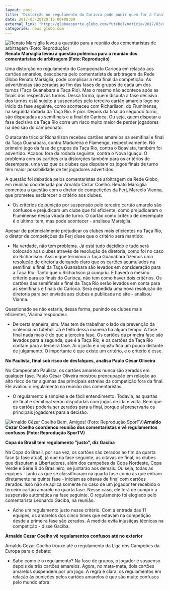 ```yaml
---
layout: post
title: "Distorção no regulamento do Carioca pode punir quem for à final da Taça Rio"
date: 2017-03-20T20:15:00+00:00
external_link: "http://globoesporte.globo.com/futebol/noticia/2017/03/distorcao-no-regulamento-do-carioca-pode-punir-quem-final-da-taca-rio.html"
categories: news globo.com
---
```

 ![Renato Marsiglia levou a questão para a reunião dos comentaristas de arbitragem (Foto: Reprodução)](http://s2.glbimg.com/Z9apHSpoLZjwQJUqA19hQDnVG8c=/554x28:904x560/350x532/s.glbimg.com/es/ge/f/original/2017/03/20/11988312_1636850216597859_8347717634489213077_n.jpg "Renato Marsiglia levou a questão para a reunião dos comentaristas de arbitragem (Foto: Reprodução)")**Renato Marsiglia levou a questão polêmica para a reunião dos comentaristas de arbitragem (Foto: Reprodução)**

Uma distorção no regulamento do Campeonato Carioca em relação aos cartões amarelos, descoberta pelo comentarista de arbitragem da Rede Globo Renato Marsiglia, pode complicar a reta final da competição. As advertências são zeradas ao fim das fases de grupos de cada um dos turnos (Taça Guanabara e Taça Rio). Mas o mesmo não acontece após as finais dos respectivos turnos. Dessa forma, quem disputa a fase decisiva dos turnos está sujeito a suspensões pelo terceiro cartão amarelo logo no início da fase seguinte, como aconteceu com Richarlison, do Fluminense, na segunda rodada da Taça Rio. E pior. Depois da final do segundo turno, são disputadas as semifinais e a final do Carioca. Ou seja, quem disputar a fase decisiva da Taça Rio corre um risco muito maior de perder jogadores na decisão do campeonato.  
  
O atacante tricolor Richarlison recebeu cartões amarelos na semifinal e final da Taça Guanabara, contra Madureira e Flamengo, respectivamente. No primeiro jogo da fase de grupos da Taça Rio, contra o Boavista, também foi advertido. Acabou fora da rodada seguinte, contra o Nova Iguaçu. O problema com os cartões cria distorções também para os critérios de desempate, uma vez que os clubes que disputam os jogos finais de turno têm maior possibilidade de ter jogadores advertidos.  
  
A questão foi debatida pelos comentaristas de arbitragem da Rede Globo, em reunião coordenada por Arnaldo Cezar Coelho. Renato Marsiglia comentou a questão com o diretor de competições da Ferj, Marcelo Vianna, que prometeu esclarecer o critério aos clubes.  
  
- Os critérios de punição por suspensão pelo terceiro cartão amarelo são confusos e prejudicam um clube que foi eficiente, como prejudicaram o Fluminense nessa virada de turno. O cartão como critério de desempate é o último item, mas pode acontecer - analisou Marsiglia.   
  
Apesar de potencialmente prejudicar os clubes mais eficientes na Taça Rio, o diretor de competições da Ferj disse que o critério será mantido:  
  
- Na verdade, não tem problema. Já está tudo decidido e tudo será colocado aos clubes através de resolução de diretoria, como foi no caso do Richarlison. Assim que terminou a Taça Guanabara fizemos uma resolução de diretoria deixando claro que os cartões acumulados na semifinal e final da Taça Guanabara são levados em consideração para a Taça Rio. Tanto que o Richarlison já cumpriu. E haverá o mesmo critério para as finais do Carioca, não tem como haver dois critérios. Os cartões das semifinais e final da Taça Rio serão levados em conta para as semifinais e finais do Carioca. Será expedida uma nova resolução de diretoria para ser enviada aos clubes e publicada no site - analisou Vianna.  
  
Questionado se não estaria, dessa forma, punindo os clubes mais eficientes, Vianna respondeu:  
  
- De certa maneira, sim. Mas tem de trabalhar o lado da prevenção da violência no futebol. Já é feito dessa maneira há algum tempo. A fase final nada mais é do que a terceira fase. Os cartões da primeira fase são levados para a segunda, que é a Taça Rio, e os cartões da Taça Rio contam para a terceira fase. Aí o justo e o injusto fica um pouco distante de julgamento. O importante é que existe um critério, e o critério é esse.   
  
**No Paulista, final sob risco de desfalques, analisa Paulo César Oliveira**  
  
No Campeonato Paulista, os cartões amarelos nunca são zerados em qualquer fase. Paulo César Oliveira mostrou preocupação em relação ao alto risco de ter algumas das principais estrelas da competição fora da final. Ele avaliou o regulamento na reunião dos comentaristas:  
  
- O regulamento é simples e de fácil entendimento. Todavia, as quartas de final e semifinal serão disputadas com jogos de ida e volta. Bem que os cartões poderia ser zerados para a final, porque aí preservaria os principais jogadores para a decisão.

 ![Arnaldo Cézar Coelho Bem, Amigos! (Foto: Reprodução SporTV)](http://s2.glbimg.com/MRd49LTxi866mAYPKHkqYZJI45o=/0x0:1261x792/690x433/s.glbimg.com/es/ge/f/original/2015/08/11/arnaldo.jpg "Arnaldo Cézar Coelho Bem, Amigos! (Foto: Reprodução SporTV)")**Arnaldo Cezar Coelho coordenou reunião dos comentaristas e vê regulamentos confusos (Foto: Reprodução SporTV)**

**Copa do Brasil tem regulamento "justo", diz Gaciba**  
  
Na Copa do Brasil, por sua vez, os cartões são zerados ao fim da quarta fase (a fase atual), já que na fase seguinte, as oitavas de final, os clubes que disputam a Libertadores, além dos campeões da Copa Nordeste, Copa Verde e Série B do Brasileiro, se juntarão aos demais. Ou seja, todas as equipes - tanto as que se classificaram na quarta fase como as que entram diretamente na quinta fase - iniciam as oitavas de final com cartões zerados. Isso não se aplica somente no caso de um jogador ter recebido o terceiro cartão amarelo na quarta fase. Nesse caso, ele terá de cumprir a suspensão automática na fase seguinte. O regulamento foi elogiado pelo comentarista Leonardo Gaciba, na reunião.  
  
- Acho um regulamento justo nesse critério. Com a entrada das 11 equipes, os amarelos dos cinco times que estavam na competição desde a primeira fase são zerados. A medida evita injustiças técnicas na competição - disse Gaciba.   
  
**Arnaldo Cezar Coelho vê regulamentos confusos até no exterior**    
  
Arnaldo Cezar Coelho trouxe até o regulamento da Liga dos Campeões da Europa para o debate:  
  
- Sabe como é o regulamento? Na fase de grupos, o jogador é suspenso depois de três cartões amarelos. Agora, no mata-mata, dois cartões amarelos suspendem por um jogo. A regra é clara, os regulamentos em relação às punições pelos cartões amarelos é que são muito confusos pelo mundo afora.


